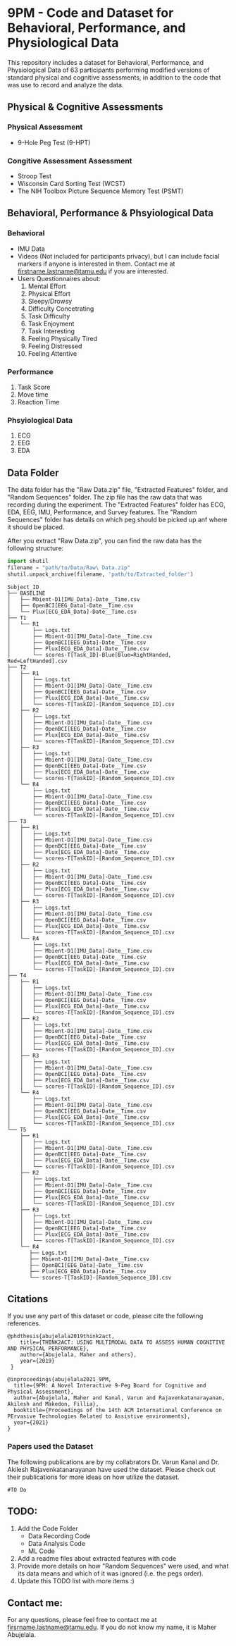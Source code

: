 # 9PM - Code and Dataset for Behavioral, Performance, and Physiological Data
This repository includes a dataset for Behavioral, Performance, and Physiological Data of 63 participants performing modified versions of standard physical and cognitive assessments, in addition to the code that was use to record and analyze the data.


## Physical & Cognitive Assessments
### Physical Assessment
- 9-Hole Peg Test (9-HPT)

### Congitive Assessment Assessment
- Stroop Test
- Wisconsin Card Sorting Test (WCST) 
- The NIH Toolbox Picture Sequence Memory Test (PSMT)

## Behavioral, Performance & Phsyiological Data 
### Behavioral
* IMU Data
* Videos (Not included for participants privacy), but I can include facial markers if anyone is interested in them. Contact me at firstname.lastname@tamu.edu if you are interested.
* Users Questionnaires about:
	1. Mental Effort
	2. Physical Effort
	3. Sleepy/Drowsy
	4. Difficulty Concetrating
	5. Task Difficulty
	6. Task Enjoyment
	7. Task Interesting
	8. Feeling Physically Tired
	9. Feeling Distressed
	10. Feeling Attentive
	
### Performance
1. Task Score
2. Move time
3. Reaction Time

### Phsyiological Data
1. ECG
2. EEG
3. EDA


## Data Folder
The data folder has the "Raw Data.zip" file, "Extracted Features" folder, and "Random Sequences" folder. The zip file has the raw data that was recording during the experiment. The "Extracted Features" folder has ECG, EDA, EEG, IMU, Performance, and Survey features. The "Random Sequences" folder has details on which peg should be picked up anf where it should be placed. 

After you extract "Raw Data.zip",  you can find the raw data has the following structure:

```python
import shutil
filename = "path/to/Data/Raw\ Data.zip"
shutil.unpack_archive(filename, 'path/to/Extracted_folder')
```
```
Subject_ID
├── BASELINE
│   ├── Mbient-D1[IMU_Data]-Date__Time.csv
│   ├── OpenBCI[EEG_Data]-Date__Time.csv
│   └── Plux[ECG_EDA_Data]-Date__Time.csv
├── T1
│   └── R1
│       ├── Logs.txt
│       ├── Mbient-D1[IMU_Data]-Date__Time.csv
│       ├── OpenBCI[EEG_Data]-Date__Time.csv
│       ├── Plux[ECG_EDA_Data]-Date__Time.csv
│       └── scores-T[Task_ID]-Blue[Blue=RightHanded, Red=LeftHanded].csv
├── T2
│   ├── R1
│   │   ├── Logs.txt
│   │   ├── Mbient-D1[IMU_Data]-Date__Time.csv
│   │   ├── OpenBCI[EEG_Data]-Date__Time.csv
│   │   ├── Plux[ECG_EDA_Data]-Date__Time.csv
│   │   └── scores-T[TaskID]-[Random_Sequence_ID].csv
│   ├── R2
│   │   ├── Logs.txt
│   │   ├── Mbient-D1[IMU_Data]-Date__Time.csv
│   │   ├── OpenBCI[EEG_Data]-Date__Time.csv
│   │   ├── Plux[ECG_EDA_Data]-Date__Time.csv
│   │   └── scores-T[TaskID]-[Random_Sequence_ID].csv
│   ├── R3
│   │   ├── Logs.txt
│   │   ├── Mbient-D1[IMU_Data]-Date__Time.csv
│   │   ├── OpenBCI[EEG_Data]-Date__Time.csv
│   │   ├── Plux[ECG_EDA_Data]-Date__Time.csv
│   │   └── scores-T[TaskID]-[Random_Sequence_ID].csv
│   └── R4
│       ├── Logs.txt
│       ├── Mbient-D1[IMU_Data]-Date__Time.csv
│       ├── OpenBCI[EEG_Data]-Date__Time.csv
│       ├── Plux[ECG_EDA_Data]-Date__Time.csv
│       └── scores-T[TaskID]-[Random_Sequence_ID].csv
├── T3
│   ├── R1
│   │   ├── Logs.txt
│   │   ├── Mbient-D1[IMU_Data]-Date__Time.csv
│   │   ├── OpenBCI[EEG_Data]-Date__Time.csv
│   │   ├── Plux[ECG_EDA_Data]-Date__Time.csv
│   │   └── scores-T[TaskID]-[Random_Sequence_ID].csv
│   ├── R2
│   │   ├── Logs.txt
│   │   ├── Mbient-D1[IMU_Data]-Date__Time.csv
│   │   ├── OpenBCI[EEG_Data]-Date__Time.csv
│   │   ├── Plux[ECG_EDA_Data]-Date__Time.csv
│   │   └── scores-T[TaskID]-[Random_Sequence_ID].csv
│   ├── R3
│   │   ├── Logs.txt
│   │   ├── Mbient-D1[IMU_Data]-Date__Time.csv
│   │   ├── OpenBCI[EEG_Data]-Date__Time.csv
│   │   ├── Plux[ECG_EDA_Data]-Date__Time.csv
│   │   └── scores-T[TaskID]-[Random_Sequence_ID].csv
│   └── R4
│       ├── Logs.txt
│       ├── Mbient-D1[IMU_Data]-Date__Time.csv
│       ├── OpenBCI[EEG_Data]-Date__Time.csv
│       ├── Plux[ECG_EDA_Data]-Date__Time.csv
│       └── scores-T[TaskID]-[Random_Sequence_ID].csv
├── T4
│   ├── R1
│   │   ├── Logs.txt
│   │   ├── Mbient-D1[IMU_Data]-Date__Time.csv
│   │   ├── OpenBCI[EEG_Data]-Date__Time.csv
│   │   ├── Plux[ECG_EDA_Data]-Date__Time.csv
│   │   └── scores-T[TaskID]-[Random_Sequence_ID].csv
│   ├── R2
│   │   ├── Logs.txt
│   │   ├── Mbient-D1[IMU_Data]-Date__Time.csv
│   │   ├── OpenBCI[EEG_Data]-Date__Time.csv
│   │   ├── Plux[ECG_EDA_Data]-Date__Time.csv
│   │   └── scores-T[TaskID]-[Random_Sequence_ID].csv
│   ├── R3
│   │   ├── Logs.txt
│   │   ├── Mbient-D1[IMU_Data]-Date__Time.csv
│   │   ├── OpenBCI[EEG_Data]-Date__Time.csv
│   │   ├── Plux[ECG_EDA_Data]-Date__Time.csv
│   │   └── scores-T[TaskID]-[Random_Sequence_ID].csv
│   └── R4
│       ├── Logs.txt
│       ├── Mbient-D1[IMU_Data]-Date__Time.csv
│       ├── OpenBCI[EEG_Data]-Date__Time.csv
│       ├── Plux[ECG_EDA_Data]-Date__Time.csv
│       └── scores-T[TaskID]-[Random_Sequence_ID].csv
└── T5
    ├── R1
    │   ├── Logs.txt
    │   ├── Mbient-D1[IMU_Data]-Date__Time.csv
    │   ├── OpenBCI[EEG_Data]-Date__Time.csv
    │   ├── Plux[ECG_EDA_Data]-Date__Time.csv
    │   └── scores-T[TaskID]-[Random_Sequence_ID].csv
    ├── R2
    │   ├── Logs.txt
    │   ├── Mbient-D1[IMU_Data]-Date__Time.csv
    │   ├── OpenBCI[EEG_Data]-Date__Time.csv
    │   ├── Plux[ECG_EDA_Data]-Date__Time.csv
    │   └── scores-T[TaskID]-[Random_Sequence_ID].csv
    ├── R3
    │   ├── Logs.txt
    │   ├── Mbient-D1[IMU_Data]-Date__Time.csv
    │   ├── OpenBCI[EEG_Data]-Date__Time.csv
    │   ├── Plux[ECG_EDA_Data]-Date__Time.csv
    │   └── scores-T[TaskID]-[Random_Sequence_ID].csv
    └── R4
       ├── Logs.txt
       ├── Mbient-D1[IMU_Data]-Date__Time.csv
       ├── OpenBCI[EEG_Data]-Date__Time.csv
       ├── Plux[ECG_EDA_Data]-Date__Time.csv
       └── scores-T[TaskID]-[Random_Sequence_ID].csv
```

## Citations
If you use any part of this dataset or code, please cite the following references.


```
@phdthesis{abujelala2019think2act,
	title={THINK2ACT: USING MULTIMODAL DATA TO ASSESS HUMAN COGNITIVE AND PHYSICAL PERFORMANCE},
	author={Abujelala, Maher and others},
    year={2019}
 }
 
@inproceedings{abujelala2021_9PM,
  title={9PM: A Novel Interactive 9-Peg Board for Cognitive and Physical Assessment},
  author={Abujelala, Maher and Kanal, Varun and Rajavenkatanarayanan, Akilesh and Makedon, Fillia},
  booktitle={Proceedings of the 14th ACM International Conference on PErvasive Technologies Related to Assistive environments},
  year={2021}
}
```
### Papers used the Dataset
The following publications are by my collabrators Dr. Varun Kanal and Dr. Akilesh Rajavenkatanarayanan have used the dataset. Please check out their publications for more ideas on how utilize the dataset.

```
#TO Do
```


## TODO:
1. Add the Code Folder
	- Data Recording Code
	- Data Analysis Code
	- ML Code
2. 	Add a readme files about extracted features with code
3. Provide more details on how "Random Sequences" were used, and what its data means and which of it was ignored (i.e. the pegs order).
4. Update this TODO list with more items :)


## Contact me:
For any questions, please feel free to contact me at firsrname.lastname@tamu.edu. If you do not know my name, it is Maher Abujelala.